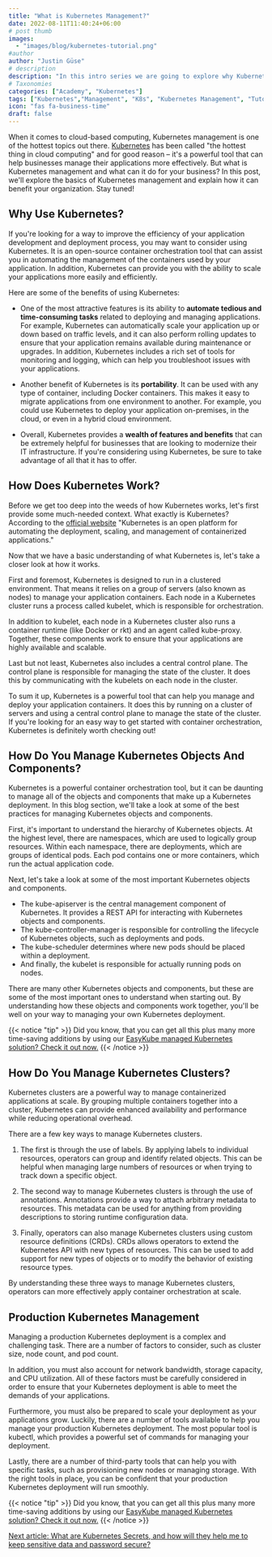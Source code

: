 ```yaml
---
title: "What is Kubernetes Management?"
date: 2022-08-11T11:40:24+06:00
# post thumb
images:
  - "images/blog/kubernetes-tutorial.png"
#author
author: "Justin Güse"
# description
description: "In this intro series we are going to explore why Kubernetes Management is important, how it will reduce downtimes, and how you will be in full control of your Kubernetes Cluster."
# Taxonomies
categories: ["Academy", "Kubernetes"]
tags: ["Kubernetes","Management", "K8s", "Kubernetes Management", "Tutorial"]
icon: "fas fa-business-time"
draft: false
---
```


When it comes to cloud-based computing, Kubernetes management is one of the hottest topics out there. [Kubernetes](https://easycloudhost.de/blog/what-is-kubernetes/) has been called "the hottest thing in cloud computing" and for good reason – it's a powerful tool that can help businesses manage their applications more effectively. But what is Kubernetes management and what can it do for your business? In this post, we'll explore the basics of Kubernetes management and explain how it can benefit your organization. Stay tuned!

## Why Use Kubernetes?

If you're looking for a way to improve the efficiency of your application development and deployment process, you may want to consider using Kubernetes. It is an open-source container orchestration tool that can assist you in automating the management of the containers used by your application. In addition, Kubernetes can provide you with the ability to scale your applications more easily and efficiently.

Here are some of the benefits of using Kubernetes:

- One of the most attractive features is its ability to **automate tedious and time-consuming tasks** related to deploying and managing applications. For example, Kubernetes can automatically scale your application up or down based on traffic levels, and it can also perform rolling updates to ensure that your application remains available during maintenance or upgrades. In addition, Kubernetes includes a rich set of tools for monitoring and logging, which can help you troubleshoot issues with your applications.

- Another benefit of Kubernetes is its **portability**. It can be used with any type of container, including Docker containers. This makes it easy to migrate applications from one environment to another. For example, you could use Kubernetes to deploy your application on-premises, in the cloud, or even in a hybrid cloud environment.

- Overall, Kubernetes provides a **wealth of features and benefits** that can be extremely helpful for businesses that are looking to modernize their IT infrastructure. If you're considering using Kubernetes, be sure to take advantage of all that it has to offer.

## How Does Kubernetes Work?

Before we get too deep into the weeds of how Kubernetes works, let's first provide some much-needed context. What exactly is Kubernetes? According to the [official website](https://kubernetes.io/) "Kubernetes is an open platform for automating the deployment, scaling, and management of containerized applications."

Now that we have a basic understanding of what Kubernetes is, let's take a closer look at how it works.

First and foremost, Kubernetes is designed to run in a clustered environment. That means it relies on a group of servers (also known as nodes) to manage your application containers. Each node in a Kubernetes cluster runs a process called kubelet, which is responsible for orchestration.

In addition to kubelet, each node in a Kubernetes cluster also runs a container runtime (like Docker or rkt) and an agent called kube-proxy. Together, these components work to ensure that your applications are highly available and scalable.

Last but not least, Kubernetes also includes a central control plane. The control plane is responsible for managing the state of the cluster. It does this by communicating with the kubelets on each node in the cluster.

To sum it up, Kubernetes is a powerful tool that can help you manage and deploy your application containers. It does this by running on a cluster of servers and using a central control plane to manage the state of the cluster. If you're looking for an easy way to get started with container orchestration, Kubernetes is definitely worth checking out!

## How Do You Manage Kubernetes Objects And Components?

Kubernetes is a powerful container orchestration tool, but it can be daunting to manage all of the objects and components that make up a Kubernetes deployment. In this blog section, we'll take a look at some of the best practices for managing Kubernetes objects and components.

First, it's important to understand the hierarchy of Kubernetes objects. At the highest level, there are namespaces, which are used to logically group resources. Within each namespace, there are deployments, which are groups of identical pods. Each pod contains one or more containers, which run the actual application code.

Next, let's take a look at some of the most important Kubernetes objects and components.

- The kube-apiserver is the central management component of Kubernetes. It provides a REST API for interacting with Kubernetes objects and components.
- The kube-controller-manager is responsible for controlling the lifecycle of Kubernetes objects, such as deployments and pods.
- The kube-scheduler determines where new pods should be placed within a deployment.
- And finally, the kubelet is responsible for actually running pods on nodes.

There are many other Kubernetes objects and components, but these are some of the most important ones to understand when starting out. By understanding how these objects and components work together, you'll be well on your way to managing your own Kubernetes deployment.

{{< notice "tip" >}}
  Did you know, that you can get all this plus many more time-saving additions by using our [EasyKube managed Kubernetes solution? Check it out now.](/services/easykube)
{{< /notice >}}

## How Do You Manage Kubernetes Clusters?

Kubernetes clusters are a powerful way to manage containerized applications at scale. By grouping multiple containers together into a cluster, Kubernetes can provide enhanced availability and performance while reducing operational overhead.

There are a few key ways to manage Kubernetes clusters.

1. The first is through the use of labels. By applying labels to individual resources, operators can group and identify related objects. This can be helpful when managing large numbers of resources or when trying to track down a specific object.

2. The second way to manage Kubernetes clusters is through the use of annotations. Annotations provide a way to attach arbitrary metadata to resources. This metadata can be used for anything from providing descriptions to storing runtime configuration data.

3. Finally, operators can also manage Kubernetes clusters using custom resource definitions (CRDs). CRDs allows operators to extend the Kubernetes API with new types of resources. This can be used to add support for new types of objects or to modify the behavior of existing resource types.

By understanding these three ways to manage Kubernetes clusters, operators can more effectively apply container orchestration at scale.

## Production Kubernetes Management

Managing a production Kubernetes deployment is a complex and challenging task. There are a number of factors to consider, such as cluster size, node count, and pod count.

In addition, you must also account for network bandwidth, storage capacity, and CPU utilization. All of these factors must be carefully considered in order to ensure that your Kubernetes deployment is able to meet the demands of your applications.

Furthermore, you must also be prepared to scale your deployment as your applications grow. Luckily, there are a number of tools available to help you manage your production Kubernetes deployment. The most popular tool is kubectl, which provides a powerful set of commands for managing your deployment.

Lastly, there are a number of third-party tools that can help you with specific tasks, such as provisioning new nodes or managing storage. With the right tools in place, you can be confident that your production Kubernetes deployment will run smoothly.


{{< notice "tip" >}}
  Did you know, that you can get all this plus many more time-saving additions by using our [EasyKube managed Kubernetes solution? Check it out now.](/services/easykube)
{{< /notice >}}

[Next article: What are Kubernetes Secrets, and how will they help me to keep sensitive data and password secure?](/blog/what-are-kubernetes-secrets/)